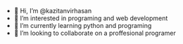 - 👋 Hi, I’m @kazitanvirhasan
- 👀 I’m interested in programing and web development 
- 🌱 I’m currently learning python and programing 
- 💞️ I’m looking to collaborate on a proffesional programer 


<!---
kazitanvirhasan/kazitanvirhasan is a ✨ special ✨ repository because its `README.md` (this file) appears on your GitHub profile.
You can click the Preview link to take a look at your changes.
--->
